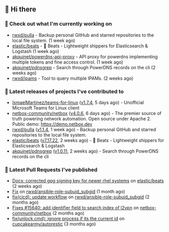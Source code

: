 ## 👋 Hi there

### 👷 Check out what I'm currently working on


- [rwxd/pulla](https://github.com/rwxd/pulla) - Backup personal GitHub and starred repositories to the local file system. (1 week ago)
- [elastic/beats](https://github.com/elastic/beats) - :tropical_fish: Beats - Lightweight shippers for Elasticsearch &amp; Logstash  (1 week ago)
- [akquinet/powerdns-api-proxy](https://github.com/akquinet/powerdns-api-proxy) - API proxy for powerdns implementing multiple tokens and fine access control. (1 week ago)
- [akquinet/pdnsgrep](https://github.com/akquinet/pdnsgrep) - Search through PowerDNS records on the cli (2 weeks ago)
- [rwxd/ipams](https://github.com/rwxd/ipams) - Tool to query multiple IPAMs. (2 weeks ago)

### 🔭 Latest releases of projects I've contributed to


- [IsmaelMartinez/teams-for-linux](https://github.com/IsmaelMartinez/teams-for-linux) ([v1.7.4](https://github.com/IsmaelMartinez/teams-for-linux/releases/tag/v1.7.4), 5 days ago) - Unofficial Microsoft Teams for Linux client
- [netbox-community/netbox](https://github.com/netbox-community/netbox) ([v4.0.6](https://github.com/netbox-community/netbox/releases/tag/v4.0.6), 6 days ago) - The premier source of truth powering network automation. Open source under Apache 2. Public demo: https://demo.netbox.dev
- [rwxd/pulla](https://github.com/rwxd/pulla) ([v1.1.4](https://github.com/rwxd/pulla/releases/tag/v1.1.4), 1 week ago) - Backup personal GitHub and starred repositories to the local file system.
- [elastic/beats](https://github.com/elastic/beats) ([v7.17.22](https://github.com/elastic/beats/releases/tag/v7.17.22), 2 weeks ago) - :tropical_fish: Beats - Lightweight shippers for Elasticsearch &amp; Logstash 
- [akquinet/pdnsgrep](https://github.com/akquinet/pdnsgrep) ([v1.0.11](https://github.com/akquinet/pdnsgrep/releases/tag/v1.0.11), 2 weeks ago) - Search through PowerDNS records on the cli

### 🔨 Latest Pull Requests I've published


- [Docs: corrected gpg signing key for newer rhel systems](https://github.com/elastic/beats/pull/39899) on [elastic/beats](https://github.com/elastic/beats) (2 weeks ago)
- [Fix](https://github.com/rwxd/ansible-role-subuid_subgid/pull/73) on [rwxd/ansible-role-subuid_subgid](https://github.com/rwxd/ansible-role-subuid_subgid) (1 month ago)
- [fix(cicd): update workflow](https://github.com/rwxd/ansible-role-subuid_subgid/pull/72) on [rwxd/ansible-role-subuid_subgid](https://github.com/rwxd/ansible-role-subuid_subgid) (2 months ago)
- [Fixes #15640: add identifier field to search index of l2vpn](https://github.com/netbox-community/netbox/pull/15673) on [netbox-community/netbox](https://github.com/netbox-community/netbox) (2 months ago)
- [fix(unlock cmd): ignore process if its the current id](https://github.com/cupcakearmy/autorestic/pull/360) on [cupcakearmy/autorestic](https://github.com/cupcakearmy/autorestic) (3 months ago)
